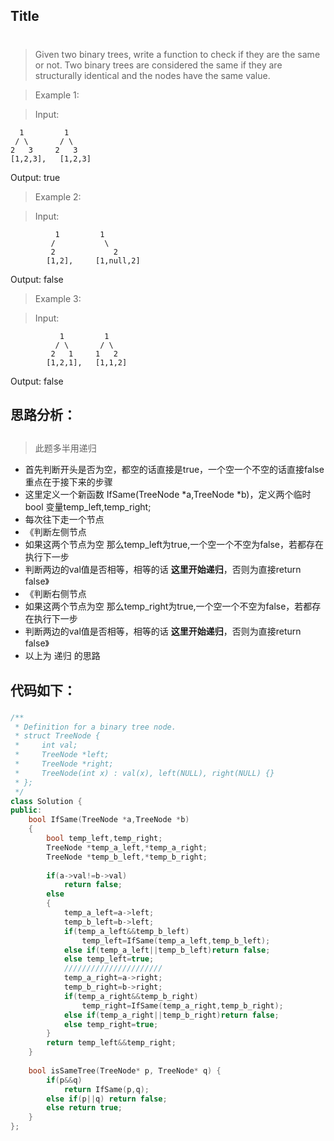 ##  Title  <h1>
>Given two binary trees, write a function to check if they are the same or not.
>Two binary trees are considered the same if they are structurally identical and the nodes have the same value.

>Example 1:

>Input:
```
  1         1
 / \       / \
2   3     2   3
[1,2,3],   [1,2,3]
```
Output: true

>Example 2:

>Input:
```
          1         1
         /           \
         2             2
        [1,2],     [1,null,2]
```
Output: false

>Example 3:

>Input:
```
           1         1
          / \       / \
         2   1     1   2
        [1,2,1],   [1,1,2]
```
Output: false

## 思路分析：<h2>
>此题多半用递归
- 首先判断开头是否为空，都空的话直接是true，一个空一个不空的话直接false
 重点在于接下来的步骤
- 这里定义一个新函数 IfSame(TreeNode *a,TreeNode *b)，定义两个临时bool 变量temp_left,temp_right;
- 每次往下走一个节点
- 《判断左侧节点
- 如果这两个节点为空 那么temp_left为true,一个空一个不空为false，若都存在执行下一步
- 判断两边的val值是否相等，相等的话 **这里开始递归**，否则为直接return false》
- 《判断右侧节点
- 如果这两个节点为空 那么temp_right为true,一个空一个不空为false，若都存在执行下一步
- 判断两边的val值是否相等，相等的话 **这里开始递归**，否则为直接return false》
- 以上为  递归  的思路

## 代码如下：<h3>
```C++
/**
 * Definition for a binary tree node.
 * struct TreeNode {
 *     int val;
 *     TreeNode *left;
 *     TreeNode *right;
 *     TreeNode(int x) : val(x), left(NULL), right(NULL) {}
 * };
 */
class Solution {
public:
    bool IfSame(TreeNode *a,TreeNode *b)
    {
        bool temp_left,temp_right;
        TreeNode *temp_a_left,*temp_a_right;
        TreeNode *temp_b_left,*temp_b_right;
        
        if(a->val!=b->val)
            return false;
        else
        {
            temp_a_left=a->left;
            temp_b_left=b->left;
            if(temp_a_left&&temp_b_left)
                temp_left=IfSame(temp_a_left,temp_b_left);
            else if(temp_a_left||temp_b_left)return false;
            else temp_left=true;
            //////////////////////
            temp_a_right=a->right;
            temp_b_right=b->right;
            if(temp_a_right&&temp_b_right)
                temp_right=IfSame(temp_a_right,temp_b_right);
            else if(temp_a_right||temp_b_right)return false;
            else temp_right=true;
        }
        return temp_left&&temp_right;
    }
    
    bool isSameTree(TreeNode* p, TreeNode* q) {
        if(p&&q)
            return IfSame(p,q);
        else if(p||q) return false;
        else return true;
    }
};
```
